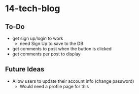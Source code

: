 # 14-tech-blog

## To-Do
* get sign up/login to work
    * need Sign Up to save to the DB
* get comments to post when the button is clicked
* get comments per post to display


## Future Ideas
* Allow users to update their account info (change password)
    * Would need a profile page for this